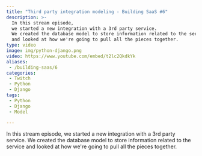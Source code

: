 ```yaml
---
title: "Third party integration modeling - Building SaaS #6"
description: >-
  In this stream episode,
  we started a new integration with a 3rd party service.
  We created the database model to store information related to the service
  and looked at how we're going to pull all the pieces together.
type: video
image: img/python-django.png
video: https://www.youtube.com/embed/t2lc2QkdkYk
aliases:
 - /building-saas/6
categories:
 - Twitch
 - Python
 - Django
tags:
 - Python
 - Django
 - Model

---
```


In this stream episode,
we started a new integration with a 3rd party service.
We created the database model to store information related to the service
and looked at how we're going to pull all the pieces together.

